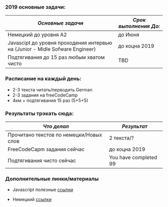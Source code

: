 

### 2019 основные задачи:

| *Основные задачи* | *Срок выполнения До:*       |
| ----------------------| ----------------------- |
| Немецкий до уровня A2 | до Июня                 |
| Javascipt до уровня проходения интервью на (Junior - Midle Sofware Engineer) | до коцна 2019     |
| Подтягивания до 15 раз любым хватом чисто | TBD  |


### Расписание на каждый день:

- 2-3 текста читать/перводить German
- 2-3 задания на freeCodeCamp
- 4км + подтягивания 15 раз (5+5+5)


### Результаты трэкать сюда:

| *Что делал*                 | *Результат*            |
| ----------------------------| ---------------------- |
| Прочитано текстов по немецки/Новых слов | 2 текста/? |
| FreeCodeCapm задания сейчас | до коцна 2019          |
| Подтягивания чисто сейчас   | You have completed 99  |


### Дополнительные линки/материалы

- Javascript полезные [ссылки](https://github.com/Ebazhanov/learn-javascript)

- Немецкий [ссылки](https://github.com/Ebazhanov/nicosweg)

